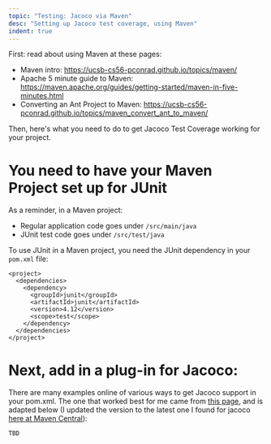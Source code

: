 ```yaml
---
topic: "Testing: Jacoco via Maven"
desc: "Setting up Jacoco test coverage, using Maven"
indent: true
---
```


First: read about using Maven at these pages:

* Maven intro: <https://ucsb-cs56-pconrad.github.io/topics/maven/>
* Apache 5 minute guide to Maven: <https://maven.apache.org/guides/getting-started/maven-in-five-minutes.html>
* Converting an Ant Project to Maven: <https://ucsb-cs56-pconrad.github.io/topics/maven_convert_ant_to_maven/>

Then, here's what you need to do to get Jacoco Test Coverage working for your project.

# You need to have your Maven Project set up for JUnit

As a reminder, in a Maven project:

* Regular application code goes under `/src/main/java`
* JUnit test code goes under `/src/test/java`

To use JUnit in a Maven project, you need the JUnit dependency in your `pom.xml` file:

```
<project>
  <dependencies>
    <dependency>
      <groupId>junit</groupId>
      <artifactId>junit</artifactId>
      <version>4.12</version>
      <scope>test</scope>
    </dependency>
  </dependencies>
</project>
```

# Next, add in a plug-in for Jacoco:

There are many examples online of various ways to get Jacoco support in your pom.xml.  The one that worked best for me came from [this page](TBD), and is adapted below (I updated the version to the latest one I found for jacoco [here at Maven Central](TBD)):

```
TBD
```
